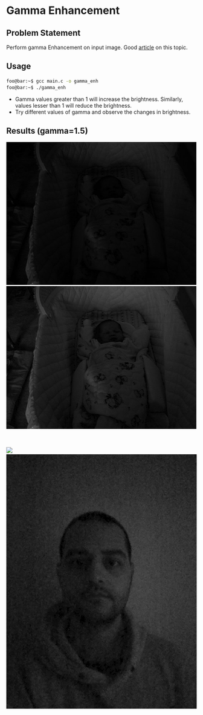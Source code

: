 # Gamma Enhancement

## Problem Statement
Perform gamma Enhancement on input image. Good [article]((https://www.pyimagesearch.com/2015/10/05/opencv-gamma-correction/)) on this topic.

## Usage
```bash
foo@bar:~$ gcc main.c -o gamma_enh
foo@bar:~$ ./gamma_enh
```
* Gamma values greater than 1 will increase the brightness. Similarly, values lesser than 1 will reduce the brightness.
* Try different values of gamma and observe the changes in brightness.

## Results (gamma=1.5)
![](./babyincradle_blue_663_497.jpg) ![](./babyincradle_blue_663_497.raw_out.jpg)

<br/>

![](./IMG_20181025_112216.jpg) ![](./input2_2800_3734.raw_out.jpg)